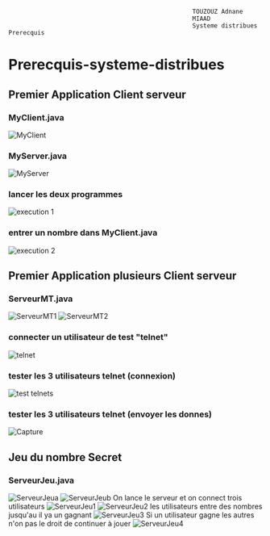                                                        TOUZOUZ Adnane
                                                       MIAAD
                                                       Systeme distribues Prerecquis
                                                                               



# Prerecquis-systeme-distribues
## Premier Application Client serveur
### MyClient.java
![MyClient](https://user-images.githubusercontent.com/115072337/224540320-d651a808-6e5a-4aed-9579-68e18cae5651.PNG)
### MyServer.java
![MyServer](https://user-images.githubusercontent.com/115072337/224540327-f6809fa8-5f2e-46ed-8aa4-b5bafadde55b.PNG)
### lancer les deux programmes
![execution 1](https://user-images.githubusercontent.com/115072337/224540341-345a10e4-d954-4e70-851d-a7f0a7196357.PNG)
### entrer un nombre dans MyClient.java
![execution 2](https://user-images.githubusercontent.com/115072337/224540360-129b6471-96d9-40a8-b392-a33d49aff779.PNG)

## Premier Application plusieurs Client serveur
### ServeurMT.java
![ServeurMT1](https://user-images.githubusercontent.com/115072337/224545669-452971ff-7a48-4a99-abe9-5c526d012e9f.PNG)
![ServeurMT2](https://user-images.githubusercontent.com/115072337/224544915-552e71d1-a64a-42f2-922d-7a41d35e0b20.PNG)
### connecter un utilisateur de test "telnet"
![telnet](https://user-images.githubusercontent.com/115072337/224545422-3aafc6e2-6f12-488b-b10c-f2fa34356414.PNG)
### tester les 3 utilisateurs telnet (connexion)
![test telnets](https://user-images.githubusercontent.com/115072337/224545522-2957f6af-7c23-44fa-9f40-9c633c0d1d47.PNG)
### tester les 3 utilisateurs telnet (envoyer les donnes)
![Capture](https://user-images.githubusercontent.com/115072337/224545579-e097e8ff-c355-4143-adda-a97955dff795.PNG)
## Jeu du nombre Secret
### ServeurJeu.java
![ServeurJeua](https://user-images.githubusercontent.com/115072337/224550637-9d6432f5-ae44-4b8b-b966-990e8f4537b5.PNG)
![ServeurJeub](https://user-images.githubusercontent.com/115072337/224550644-a674597c-fc73-41da-8677-f03f7c836576.PNG)
On lance le serveur et on connect trois utilisateurs
![ServeurJeu1](https://user-images.githubusercontent.com/115072337/224550693-4e8da7ce-fba5-48c4-be94-88be0248f355.PNG)
![ServeurJeu2](https://user-images.githubusercontent.com/115072337/224550699-db1bc5c4-2d2c-4901-ad36-2b7ca4fc1f83.PNG)
les utilisateurs entre des nombres jusqu'au il ya un gagnant
![ServeurJeu3](https://user-images.githubusercontent.com/115072337/224550783-704a4f78-e91c-4609-b20f-2feefcbaf935.PNG)
Si un utilisateur gagne les autres n'on pas le droit de continuer à jouer
![ServeurJeu4](https://user-images.githubusercontent.com/115072337/224550827-a8a67253-e4cb-4025-8a15-ed40d43b4c7c.PNG)
